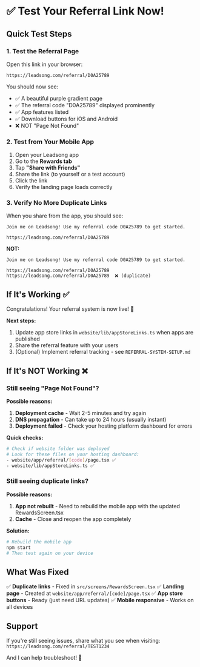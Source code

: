 # ✅ Test Your Referral Link Now!

## Quick Test Steps

### 1. **Test the Referral Page**

Open this link in your browser:
```
https://leadsong.com/referral/D0A25789
```

You should now see:
- ✅ A beautiful purple gradient page
- ✅ The referral code "D0A25789" displayed prominently
- ✅ App features listed
- ✅ Download buttons for iOS and Android
- ❌ NOT "Page Not Found"

### 2. **Test from Your Mobile App**

1. Open your Leadsong app
2. Go to the **Rewards tab**
3. Tap **"Share with Friends"**
4. Share the link (to yourself or a test account)
5. Click the link
6. Verify the landing page loads correctly

### 3. **Verify No More Duplicate Links**

When you share from the app, you should see:
```
Join me on Leadsong! Use my referral code D0A25789 to get started.

https://leadsong.com/referral/D0A25789
```

**NOT:**
```
Join me on Leadsong! Use my referral code D0A25789 to get started.

https://leadsong.com/referral/D0A25789
https://leadsong.com/referral/D0A25789  ❌ (duplicate)
```

## If It's Working ✅

Congratulations! Your referral system is now live! 🎉

**Next steps:**
1. Update app store links in `website/lib/appStoreLinks.ts` when apps are published
2. Share the referral feature with your users
3. (Optional) Implement referral tracking - see `REFERRAL-SYSTEM-SETUP.md`

## If It's NOT Working ❌

### Still seeing "Page Not Found"?

**Possible reasons:**
1. **Deployment cache** - Wait 2-5 minutes and try again
2. **DNS propagation** - Can take up to 24 hours (usually instant)
3. **Deployment failed** - Check your hosting platform dashboard for errors

**Quick checks:**
```bash
# Check if website folder was deployed
# Look for these files on your hosting dashboard:
- website/app/referral/[code]/page.tsx ✅
- website/lib/appStoreLinks.ts ✅
```

### Still seeing duplicate links?

**Possible reasons:**
1. **App not rebuilt** - Need to rebuild the mobile app with the updated RewardsScreen.tsx
2. **Cache** - Close and reopen the app completely

**Solution:**
```bash
# Rebuild the mobile app
npm start
# Then test again on your device
```

## What Was Fixed

✅ **Duplicate links** - Fixed in `src/screens/RewardsScreen.tsx`
✅ **Landing page** - Created at `website/app/referral/[code]/page.tsx`
✅ **App store buttons** - Ready (just need URL updates)
✅ **Mobile responsive** - Works on all devices

## Support

If you're still seeing issues, share what you see when visiting:
`https://leadsong.com/referral/TEST1234`

And I can help troubleshoot! 🚀
